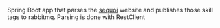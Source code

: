 Spring Boot app that parses the [sequoi](https://jobs.sequoiacap.com/) website and publishes those skill tags to rabbitmq.
Parsing is done with RestClient
